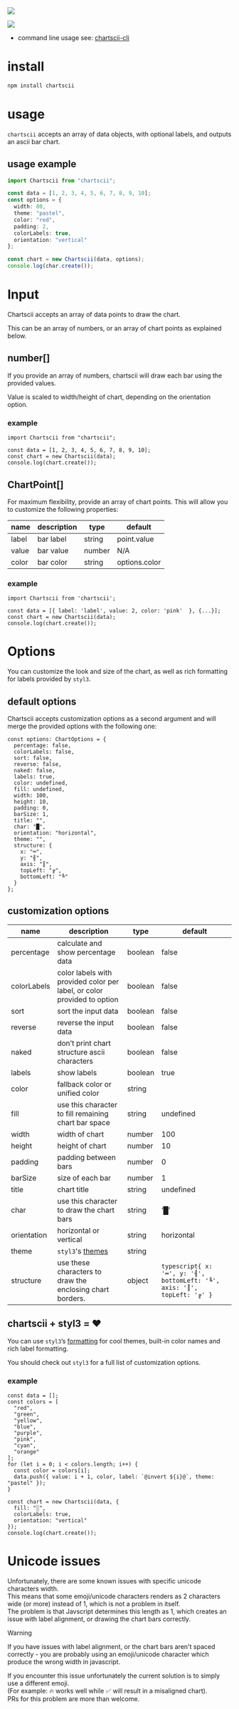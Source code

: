 ![](./shellfies/chartscii_main_v.png)

[![](https://img.shields.io/static/v1?label=created%20with%20shellfie&message=📸&color=pink)](https://github.com/tool3/shellfie)

- command line usage see: [chartscii-cli](https://github.com/tool3/chartscii-cli)

# install

```bash
npm install chartscii
```

# usage

`chartscii` accepts an array of data objects, with optional labels, and outputs an ascii bar chart.

## usage example

```typescript
import Chartscii from "chartscii";

const data = [1, 2, 3, 4, 5, 6, 7, 8, 9, 10];
const options = {
  width: 80,
  theme: "pastel",
  color: "red",
  padding: 2,
  colorLabels: true,
  orientation: "vertical"
};

const chart = new Chartscii(data, options);
console.log(char.create());
```

# Input

Chartscii accepts an array of data points to draw the chart.

This can be an array of numbers, or an array of chart points as explained below.

## number[]

If you provide an array of numbers, chartscii will draw each bar using the provided values.

Value is scaled to width/height of chart, depending on the orientation option.

### example

```tsx
import Chartscii from "chartscii";

const data = [1, 2, 3, 4, 5, 6, 7, 8, 9, 10];
const chart = new Chartscii(data);
console.log(chart.create());
```

## ChartPoint[]

For maximum flexibility, provide an array of chart points. This will allow you to customize the following properties:

| name  | description | type   | default       |
| ----- | ----------- | ------ | ------------- |
| label | bar label   | string | point.value   |
| value | bar value   | number | N/A           |
| color | bar color   | string | options.color |

### example

```tsx
import Chartscii from 'chartscii';

const data = [{ label: 'label', value: 2, color: 'pink'  }, {...}];
const chart = new Chartscii(data);
console.log(chart.create());
```

# Options

You can customize the look and size of the chart, as well as rich formatting for labels provided by `styl3`.

## default options

Chartscii accepts customization options as a second argument and will merge the provided options with the following one:

```tsx
const options: ChartOptions = {
  percentage: false,
  colorLabels: false,
  sort: false,
  reverse: false,
  naked: false,
  labels: true,
  color: undefined,
  fill: undefined,
  width: 100,
  height: 10,
  padding: 0,
  barSize: 1,
  title: "",
  char: "█",
  orientation: "horizontal",
  theme: "",
  structure: {
    x: "═",
    y: "╢",
    axis: "║",
    topLeft: "╔",
    bottomLeft: "╚"
  }
};
```

## customization options

| name        | description                                                                  | type    | default                                                                  |
| ----------- | ---------------------------------------------------------------------------- | ------- | ------------------------------------------------------------------------ |
| percentage  | calculate and show percentage data                                           | boolean | false                                                                    |
| colorLabels | color labels with provided color per label, or color provided to option      | boolean | false                                                                    |
| sort        | sort the input data                                                          | boolean | false                                                                    |
| reverse     | reverse the input data                                                       | boolean | false                                                                    |
| naked       | don’t print chart structure ascii characters                                 | boolean | false                                                                    |
| labels      | show labels                                                                  | boolean | true                                                                     |
| color       | fallback color or unified color                                              | string  |                                                                          |
| fill        | use this character to fill remaining chart bar space                         | string  | undefined                                                                |
| width       | width of chart                                                               | number  | 100                                                                      |
| height      | height of chart                                                              | number  | 10                                                                       |
| padding     | padding between bars                                                         | number  | 0                                                                        |
| barSize     | size of each bar                                                             | number  | 1                                                                        |
| title       | chart title                                                                  | string  | undefined                                                                |
| char        | use this character to draw the chart bars                                    | string  | ‘█’                                                                      |
| orientation | horizontal or vertical                                                       | string  | horizontal                                                               |
| theme       | `styl3`'s [themes](https://github.com/tool3/styl3?tab=readme-ov-file#themes) | string  |                                                                          |
| structure   | use these characters to draw the enclosing chart borders.                    | object  | `typescript{ x: '═', y: '╢', bottomLeft: '╚', axis: '║', topLeft: '╔' }` |

## chartscii + styl3 = ❤️

You can use `styl3`’s [formatting](https://github.com/tool3/styl3?tab=readme-ov-file#map) for cool themes, built-in color names and rich label formatting.

You should check out `styl3` for a full list of customization options.

### example

```tsx
const data = [];
const colors = [
  "red",
  "green",
  "yellow",
  "blue",
  "purple",
  "pink",
  "cyan",
  "orange"
];
for (let i = 0; i < colors.length; i++) {
  const color = colors[i];
  data.push({ value: i + 1, color, label: `@invert ${i}@`, theme: "pastel" });
}

const chart = new Chartscii(data, {
  fill: "░",
  colorLabels: true,
  orientation: "vertical"
});
console.log(chart.create());
```

# Unicode issues

Unfortunately, there are some known issues with specific unicode characters width.  
This means that some emoji/unicode characters renders as 2 characters wide (or more) instead of 1, which is not a problem in itself.  
The problem is that Javscript determines this length as 1, which creates an issue with label alignment, or drawing the chart bars correctly.

> [!WARNING]  
> If you have issues with label alignment, or the chart bars aren't spaced correctly - you are probably using an emoji/unicode character which produce the wrong width in javascript.

If you encounter this issue unfortunately the current solution is to simply use a different emoji.  
(For example: 🔥 works well while ✅ will result in a misaligned chart).  
PRs for this problem are more than welcome.
